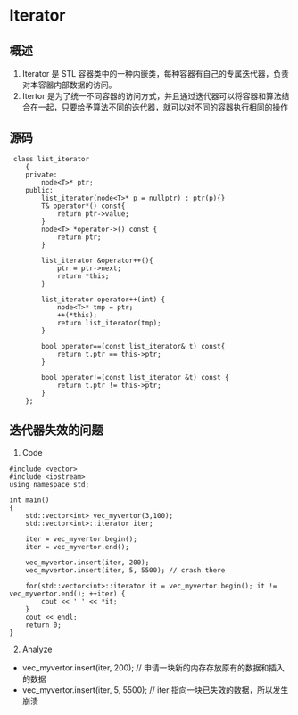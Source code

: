 # Iterator
## 概述
1. Iterator 是 STL 容器类中的一种内嵌类，每种容器有自己的专属迭代器，负责对本容器内部数据的访问。
2. Itertor 是为了统一不同容器的访问方式，并且通过迭代器可以将容器和算法结合在一起，只要给予算法不同的迭代器，就可以对不同的容器执行相同的操作

## 源码
```
 class list_iterator
    {
    private:
        node<T>* ptr;
    public:
        list_iterator(node<T>* p = nullptr) : ptr(p){}
        T& operator*() const{
            return ptr->value;
        }
        node<T> *operator->() const {
            return ptr;
        }

        list_iterator &operator++(){
            ptr = ptr->next;
            return *this;
        }

        list_iterator operator++(int) {
            node<T>* tmp = ptr;
            ++(*this);
            return list_iterator(tmp);
        }

        bool operator==(const list_iterator& t) const{
            return t.ptr == this->ptr;
        }

        bool operator!=(const list_iterator &t) const {
            return t.ptr != this->ptr;
        }
    };
```

## 迭代器失效的问题
1. Code
```
#include <vector>
#include <iostream>
using namespace std;

int main()
{
    std::vector<int> vec_myvertor(3,100);
    std::vector<int>::iterator iter;

    iter = vec_myvertor.begin();
    iter = vec_myvertor.end();

    vec_myvertor.insert(iter, 200);
    vec_myvertor.insert(iter, 5, 5500); // crash there

    for(std::vector<int>::iterator it = vec_myvertor.begin(); it != vec_myvertor.end(); ++iter) {
        cout << ' ' << *it;
    }
    cout << endl;
    return 0;
}
```

2. Analyze
+ vec_myvertor.insert(iter, 200); // 申请一块新的内存存放原有的数据和插入的数据
+ vec_myvertor.insert(iter, 5, 5500);  // iter 指向一块已失效的数据，所以发生崩溃

